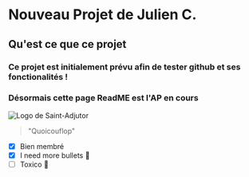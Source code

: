 # Nouveau Projet de Julien C.

## Qu'est ce que ce projet

### Ce projet est initialement prévu afin de tester github et ses fonctionalités !
### Désormais cette page ReadME est l'AP en cours

![Logo de Saint-Adjutor](https://cdn.discordapp.com/attachments/1114186158075805696/1149704572533747893/logostAD.png)

> "Quoicouflop"

- [x] Bien membré
- [x] I need more bullets :gun:
- [ ] Toxico 💉